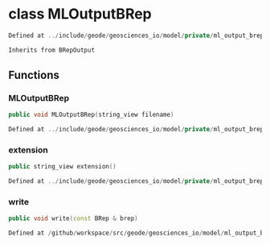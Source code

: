 # class MLOutputBRep

```cpp
Defined at ../include/geode/geosciences_io/model/private/ml_output_brep.h#33
```

```cpp
Inherits from BRepOutput
```



## Functions

### MLOutputBRep

```cpp
public void MLOutputBRep(string_view filename)
```

```cpp
Defined at ../include/geode/geosciences_io/model/private/ml_output_brep.h#36
```

### extension

```cpp
public string_view extension()
```

```cpp
Defined at ../include/geode/geosciences_io/model/private/ml_output_brep.h#40
```

### write

```cpp
public void write(const BRep & brep)
```

```cpp
Defined at /github/workspace/src/geode/geosciences_io/model/ml_output_brep.cpp#85
```



